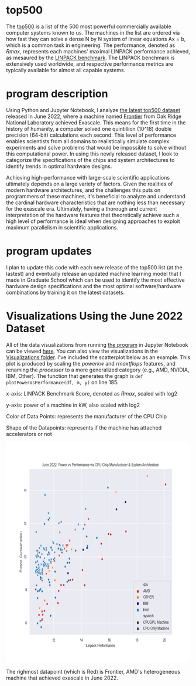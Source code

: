 # top500
The [top500](https://www.top500.org/project/top500_description/) is a list of the 500 most powerful commercially available computer systems known to us. 
The machines in the list are ordered via how fast they can solve a dense N by N system of linear equations Ax = b, which is a common task in engineering.
The performance, denoted as *Rmax*, represents each machines' maximal LINPACK performance achieved, as mesaured by the [LINPACK benchmark](http://www.netlib.org/utk/people/JackDongarra/PAPERS/hpl.pdf). The LINPACK benchmark is extensively used worldwide, and respective performance metrics are typically available for almost all capable systems.


# program description 
Using Python and Jupyter Notebook, I analyze [the latest top500 dataset](https://www.top500.org/lists/top500/2022/06/) released in June 2022, where a machine named [Frontier](https://www.olcf.ornl.gov/frontier/) from Oak Ridge National Laboratory achieved Exascale. This means for the first time in the history of humanity, 
a computer solved one quintillion (10^18) double precision (64-bit) calculations each second. This level of performance enables scientists from all domains to 
realistically simulate complex experiments and solve problems that would be impossible to solve without this computational power. In using this newly released dataset, I look to categorize the specifications of the chips and system architectures to identify trends in optimal hardware designs. 

Achieving high-performance with large-scale scientific applications ultimately depends on a large variety of factors. Given the realities of modern hardware architectures, and the challenges this puts on programmers of these machines, it's beneficial to analyze and understand the cardinal hardware characteristics that are nothing less than necessary for the exascale era. Ultimately, having a thorough and current interpretation of the hardware features that theoretically achieve such a high level of performance is ideal when designing approaches to exploit maximum parallelism in scientific applications. 

# program updates
I plan to update this code with each new release of the top500 list (at the lastest) and eventually release an updated machine learning model that I made in Graduate School which can be used to identify the most effective hardware design specifications and the most optimal software/hardware combinations by training it on the latest datasets. 

# Visualizations Using the June 2022 Dataset
All of the data visualizations from running [the program](https://github.com/tommygorham/top500/blob/main/top500analysis.py) in Jupyter Notebook can be viewed [here](https://github.com/tommygorham/top500/blob/main/top500_notebook.ipynb). You can also view the visualizations in the [Visualizations folder](https://github.com/tommygorham/top500/tree/main/Visualizations).
I've included the scatterplot below as an example. This plot is produced by scaling the *powerkw* and *rmaxtflops* features, and renaming the *processor* to a more generalized category (e.g., AMD, NVIDIA, IBM, Other). The function that generates the graph is `def plotPowerVsPerformance(df, m, y)` on line 185.

x-axis: LINPACK Benchmark Score, denoted as *Rmax*, scaled with log2

y-axis: power of a machine in kW, also scaled with log2

Color of Data Points: represents the manufacturer of the CPU Chip

Shape of the Datapoints: represents if the machine has attached accelerators or not


<p align="center">
<img src="https://github.com/tommygorham/top500/blob/main/Visualizations/June2022powervperformance_cpu_and_arch.png" height="600px"  />
</p> 

The righmost datapoint (which is Red) is Frontier, AMD's heterogeneous machine that achieved exascale in June 2022. 
